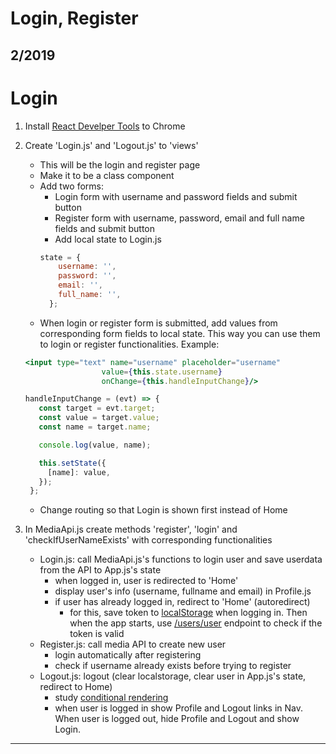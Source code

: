 # Login, Register

## 2/2019

# Login

1. Install [React Develper Tools](https://chrome.google.com/webstore/detail/react-developer-tools/fmkadmapgofadopljbjfkapdkoienihi) to Chrome
1. Create 'Login.js' and 'Logout.js' to 'views'
    * This will be the login and register page
    * Make it to be a class component
    * Add two forms:
        * Login form with username and password fields and submit button
        * Register form with username, password, email and full name fields and submit button
        * Add local state to Login.js
        ```javascript
        state = {
            username: '',
            password: '',
            email: '',
            full_name: '',
          };
        ````
    * When login or register form is submitted, add values from corresponding form fields to local state. This way you can use them to login or register functionalities. Example:
    ```jsx harmony
    <input type="text" name="username" placeholder="username"
                     value={this.state.username}
                     onChange={this.handleInputChange}/>
    ```
    ```javascript
    handleInputChange = (evt) => {
       const target = evt.target;
       const value = target.value;
       const name = target.name;
    
       console.log(value, name);
    
       this.setState({
         [name]: value,
       });
     };
    ```
    * Change routing so that Login is shown first instead of Home
    

1. In MediaApi.js create methods 'register', 'login' and 'checkIfUserNameExists' with corresponding functionalities
    * Login.js: call MediaApi.js's functions to login user and save userdata from the API to App.js's state
        * when logged in, user is redirected to 'Home'
        * display user's info (username, fullname and email) in Profile.js
        * if user has already logged in, redirect to 'Home' (autoredirect)
            * for this, save token to [localStorage](https://developer.mozilla.org/en-US/docs/Web/API/Window/localStorage) when logging in. Then when the app starts, use [/users/user](http://media.mw.metropolia.fi/wbma/docs/#api-User-GetCurrentUser) endpoint to check if the token is valid
    * Register.js: call media API to create new user 
        * login automatically after registering
        * check if username already exists before trying to register
    * Logout.js: logout (clear localstorage, clear user in App.js's state, redirect to Home)
        * study [conditional rendering](https://reactjs.org/docs/conditional-rendering.html)
        * when user is logged in show Profile and Logout links in Nav. When user is logged out, hide Profile and Logout and show Login.


---

